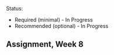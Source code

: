 Status:
- Required (minimal) - In Progress
- Recommended (optional) - In Progress

Assignment, Week 8
----------------------------------------
